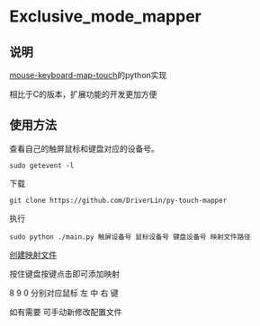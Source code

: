 # Exclusive_mode_mapper
## 说明
[mouse-keyboard-map-touch](https://github.com/DriverLin/mouse-keyboard-map-touch)的python实现

相比于C的版本，扩展功能的开发更加方便


## 使用方法
查看自己的触屏鼠标和键盘对应的设备号。
```
sudo getevent -l
```

下载
```
git clone https://github.com/DriverLin/py-touch-mapper
```

执行
```
sudo python ./main.py 触屏设备号 鼠标设备号 键盘设备号 映射文件路径
```



[创建映射文件](https://driverlin.github.io/py-touch-mapper/create-mapper/build/)

按住键盘按键点击即可添加映射

8 9 0 分别对应鼠标 左 中 右 键 

如有需要 可手动新修改配置文件